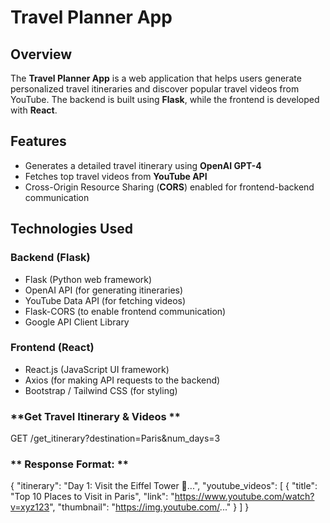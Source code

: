 # **Travel Planner App**

## **Overview**

The **Travel Planner App** is a web application that helps users generate personalized travel itineraries and discover popular travel videos from YouTube. The backend is built using **Flask**, while the frontend is developed with **React**.

## **Features**

- Generates a detailed travel itinerary using **OpenAI GPT-4**
- Fetches top travel videos from **YouTube API**
- Cross-Origin Resource Sharing (**CORS**) enabled for frontend-backend communication

## **Technologies Used**

### **Backend (Flask)**

- Flask (Python web framework)
- OpenAI API (for generating itineraries)
- YouTube Data API (for fetching videos)
- Flask-CORS (to enable frontend communication)
- Google API Client Library

### **Frontend (React)**

- React.js (JavaScript UI framework)
- Axios (for making API requests to the backend)
- Bootstrap / Tailwind CSS (for styling)

### **Get Travel Itinerary & Videos **

GET /get_itinerary?destination=Paris&num_days=3

### ** Response Format: **

{
"itinerary": "Day 1: Visit the Eiffel Tower 🗼...",
"youtube_videos": [
{
  "title": "Top 10 Places to Visit in Paris",
  "link": "https://www.youtube.com/watch?v=xyz123",
  "thumbnail": "https://img.youtube.com/..."
}
]
}
